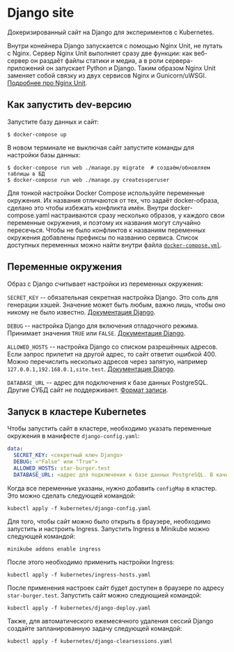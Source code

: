 # Django site

Докеризированный сайт на Django для экспериментов с Kubernetes.

Внутри конейнера Django запускается с помощью Nginx Unit, не путать с Nginx. Сервер Nginx Unit выполняет сразу две функции: как веб-сервер он раздаёт файлы статики и медиа, а в роли сервера-приложений он запускает Python и Django. Таким образом Nginx Unit заменяет собой связку из двух сервисов Nginx и Gunicorn/uWSGI. [Подробнее про Nginx Unit](https://unit.nginx.org/).

## Как запустить dev-версию

Запустите базу данных и сайт:

```shell-session
$ docker-compose up
```

В новом терминале не выключая сайт запустите команды для настройки базы данных:

```shell-session
$ docker-compose run web ./manage.py migrate  # создаём/обновляем таблицы в БД
$ docker-compose run web ./manage.py createsuperuser
```

Для тонкой настройки Docker Compose используйте переменные окружения. Их названия отличаются от тех, что задаёт docker-образа, сделано это чтобы избежать конфликта имён. Внутри docker-compose.yaml настраиваются сразу несколько образов, у каждого свои переменные окружения, и поэтому их названия могут случайно пересечься. Чтобы не было конфликтов к названиям переменных окружения добавлены префиксы по названию сервиса. Список доступных переменных можно найти внутри файла [`docker-compose.yml`](./docker-compose.yml).

## Переменные окружения

Образ с Django считывает настройки из переменных окружения:

`SECRET_KEY` -- обязательная секретная настройка Django. Это соль для генерации хэшей. Значение может быть любым, важно лишь, чтобы оно никому не было известно. [Документация Django](https://docs.djangoproject.com/en/3.2/ref/settings/#secret-key).

`DEBUG` -- настройка Django для включения отладочного режима. Принимает значения `TRUE` или `FALSE`. [Документация Django](https://docs.djangoproject.com/en/3.2/ref/settings/#std:setting-DEBUG).

`ALLOWED_HOSTS` -- настройка Django со списком разрешённых адресов. Если запрос прилетит на другой адрес, то сайт ответит ошибкой 400. Можно перечислить несколько адресов через запятую, например `127.0.0.1,192.168.0.1,site.test`. [Документация Django](https://docs.djangoproject.com/en/3.2/ref/settings/#allowed-hosts).

`DATABASE_URL` -- адрес для подключения к базе данных PostgreSQL. Другие СУБД сайт не поддерживает. [Формат записи](https://github.com/jacobian/dj-database-url#url-schema).

## Запуск в кластере Kubernetes

Чтобы запустить сайт в кластере, необходимо указать переменные окружения в манифесте `django-config.yaml`:
```yaml
data:
  SECRET_KEY: <секретный ключ Django>
  DEBUG: <"False" или "True"> 
  ALLOWED_HOSTS: star-burger.test
  DATABASE_URL: <адрес для подключения к базе данных PostgreSQL. В качестве хотса в ней должен быть указан адрес сервиса кластера для внешних подключений, например host.minikube.internal в Minikube>
```

Когда все переменные указаны, нужно добавить `configMap` в кластер. Это можно сделать следующей командой:
```
kubectl apply -f kubernetes/django-config.yaml
```
Для того, чтобы сайт можно было открыть в браузере, необходимо запустить и настроить Ingress. Запустить Ingress в Minikube можно следующей командой:
```
minikube addons enable ingress
```
После этого необходимо применить настройки Ingress:
```
kubectl apply -f kubernetes/ingress-hosts.yaml
```
После применения настроек сайт будет доступен в браузере по адресу `star-burger.test`. Запустить сайт можно следующией командой:
```
kubectl apply -f kubernetes/django-deploy.yaml
```
Также, для автоматического ежемесячного удаления сессий Django создайте запланированную задачу следующей командой:
```
kubectl apply -f kubernetes/django-clearsessions.yaml
```
